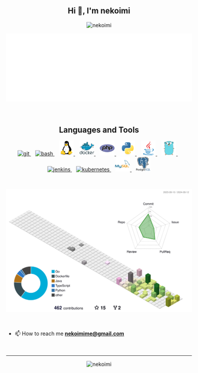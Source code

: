 <!-- ## Hi there 👋 -->

<!--
**nekoimi/nekoimi** is a ✨ _special_ ✨ repository because its `README.md` (this file) appears on your GitHub profile.

Here are some ideas to get you started:

- 🔭 I’m currently working on ...
- 🌱 I’m currently learning ...
- 👯 I’m looking to collaborate on ...
- 🤔 I’m looking for help with ...
- 💬 Ask me about ...
- 📫 How to reach me: ...
- 😄 Pronouns: ...
- ⚡ Fun fact: ...
-->

<!--
<div>
  <img style="width:49%" src="https://github-profile-summary-cards.vercel.app/api/cards/repos-per-language?username=nekoimi&theme=github" />
  <img style="width:49%" src="https://github-profile-summary-cards.vercel.app/api/cards/most-commit-language?username=nekoimi&theme=github" />
</div>

<div>
  <img style="width:49%" src="https://github-profile-summary-cards.vercel.app/api/cards/stats?username=nekoimi&theme=github" />
  <img style="width:49%" src="https://github-profile-summary-cards.vercel.app/api/cards/productive-time?username=nekoimi&theme=github&utcOffset=8" />
</div>
-->



<h2 align="center">Hi 👋, I'm nekoimi</h2>
<p align="center"> <img src="https://github-profile-trophy.vercel.app/?username=nekoimi&rank=-C" alt="nekoimi" /> </p>

<!-- <p align="center">
  <img width="100%" src="https://github-profile-summary-cards.vercel.app/api/cards/profile-details?username=nekoimi&theme=github" />
</p> -->

![](./profile-metrics.svg)

<!--
[![Ashutosh's github activity graph](https://github-readme-activity-graph.vercel.app/graph?username=nekoimi&theme=github)](https://github.com/ashutosh00710/github-readme-activity-graph)
-->

<br>

<h2 align="center">Languages and Tools</h2>
<p align="center"> 
  <a href="https://git-scm.com/" target="_blank" rel="noreferrer"> 
    <img src="https://www.vectorlogo.zone/logos/git-scm/git-scm-icon.svg" alt="git" width="40" height="40"/> 
  </a>
  <span>&nbsp;&nbsp;</span>
  <a href="https://www.gnu.org/software/bash/" target="_blank" rel="noreferrer"> 
    <img src="https://www.vectorlogo.zone/logos/gnu_bash/gnu_bash-icon.svg" alt="bash" width="40" height="40"/> 
  </a> 
  <span>&nbsp;&nbsp;</span>
  <a href="https://www.linux.org/" target="_blank" rel="noreferrer"> 
    <img src="https://raw.githubusercontent.com/devicons/devicon/master/icons/linux/linux-original.svg" alt="linux" width="40" height="40"/> 
  </a> 
  <span>&nbsp;&nbsp;</span>
  <a href="https://www.docker.com/" target="_blank" rel="noreferrer"> 
    <img src="https://raw.githubusercontent.com/devicons/devicon/master/icons/docker/docker-original-wordmark.svg" alt="docker" width="40" height="40"/> 
  </a> 
  <span>&nbsp;&nbsp;</span>
  <a href="https://www.php.net" target="_blank" rel="noreferrer"> 
    <img src="https://raw.githubusercontent.com/devicons/devicon/master/icons/php/php-original.svg" alt="php" width="40" height="40"/> 
  </a> 
  <span>&nbsp;&nbsp;</span>
  <a href="https://www.python.org" target="_blank" rel="noreferrer"> 
    <img src="https://raw.githubusercontent.com/devicons/devicon/master/icons/python/python-original.svg" alt="python" width="40" height="40"/> 
  </a> 
  <span>&nbsp;&nbsp;</span>
  <a href="https://www.java.com" target="_blank" rel="noreferrer"> 
    <img src="https://raw.githubusercontent.com/devicons/devicon/master/icons/java/java-original.svg" alt="java" width="40" height="40"/> 
  </a> 
  <span>&nbsp;&nbsp;</span>
  <a href="https://golang.org" target="_blank" rel="noreferrer"> 
    <img src="https://raw.githubusercontent.com/devicons/devicon/master/icons/go/go-original.svg" alt="go" width="40" height="40"/> 
  </a> 
  <span>&nbsp;&nbsp;</span>
  <a href="https://www.jenkins.io" target="_blank" rel="noreferrer"> 
    <img src="https://www.vectorlogo.zone/logos/jenkins/jenkins-icon.svg" alt="jenkins" width="40" height="40"/> 
  </a> 
  <span>&nbsp;&nbsp;</span>
  <a href="https://kubernetes.io" target="_blank" rel="noreferrer"> 
    <img src="https://www.vectorlogo.zone/logos/kubernetes/kubernetes-icon.svg" alt="kubernetes" width="40" height="40"/> 
  </a> 
  <span>&nbsp;&nbsp;</span>
  <a href="https://www.mysql.com/" target="_blank" rel="noreferrer"> 
    <img src="https://raw.githubusercontent.com/devicons/devicon/master/icons/mysql/mysql-original-wordmark.svg" alt="mysql" width="40" height="40"/> 
  </a> 
  <span>&nbsp;&nbsp;</span>
  <a href="https://www.postgresql.org" target="_blank" rel="noreferrer"> 
    <img src="https://raw.githubusercontent.com/devicons/devicon/master/icons/postgresql/postgresql-original-wordmark.svg" alt="postgresql" width="40" height="40"/> 
  </a> 
</p>

<!--
<p><img align="left" src="https://github-readme-stats.vercel.app/api/top-langs?username=nekoimi&show_icons=true&locale=en&layout=compact" alt="nekoimi" /></p>

<p>&nbsp;<img align="center" src="https://github-readme-stats.vercel.app/api?username=nekoimi&show_icons=true&locale=en" alt="nekoimi" /></p>

<p><img align="center" src="https://github-readme-streak-stats.herokuapp.com/?user=nekoimi&" alt="nekoimi" /></p>
-->

<!--
<p>
  <img style="width:59%;" src="https://github-readme-stats.vercel.app/api?username=nekoimi&show_icons=true&include_all_commits=true&theme=github" />
  <img style="width:39%;" src="https://github-readme-stats.vercel.app/api/top-langs/?username=nekoimi&layout=compact&theme=github&langs_count=8&hide=html,css,c" />
</p>
-->

<br>

![](./profile-3d-contrib/profile-season-animate.svg)

<br>

- 📫 How to reach me **nekoimime@gmail.com**

<!--
<h3 align="left">Connect with me:</h3>
<p align="left">
</p>
-->

<br>

<hr>

<p align="center"> <img src="https://komarev.com/ghpvc/?username=nekoimi&label=Profile%20views&color=0e75b6&style=flat" alt="nekoimi" /> </p>


